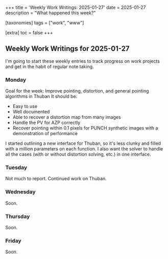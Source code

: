 +++
title = 'Weekly Work Writings: 2025-01-27'
date = 2025-01-27
description = "What happened this week?"

[taxonomies]
tags = ["work", "www"]

[extra]
toc = false
+++

## Weekly Work Writings for 2025-01-27

I'm going to start these weekly entries to track progress on work projects and get in the habit of regular note taking.

### Monday

Goal for the week: Improve pointing, distortion, and general pointing algorithms in Thuban
It should be:

- Easy to use
- Well documented
- Able to recover a distortion map from many images
- Handle the PV for AZP correctly
- Recover pointing within 0.1 pixels for PUNCH synthetic images with a demonstration of performance

I started outlining a new interface for Thuban, so it's less clunky and filled with a million parameters on each function. I also want the solver to handle all the cases (with or without distortion solving, etc.) in one interface. 

### Tuesday

Not much to report. Continued work on Thuban. 

### Wednesday

Soon.

### Thursday

Soon.

### Friday

Soon.
